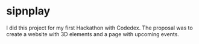 # sipnplay
I did this project for my first Hackathon with Codedex. The proposal was to create a website with 3D elements and a page with upcoming events. 